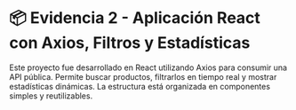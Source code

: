 # 📦 Evidencia 2 - Aplicación React con Axios, Filtros y Estadísticas

Este proyecto fue desarrollado en React utilizando Axios para consumir una API pública. Permite buscar productos, filtrarlos en tiempo real y mostrar estadísticas dinámicas. La estructura está organizada en componentes simples y reutilizables.




